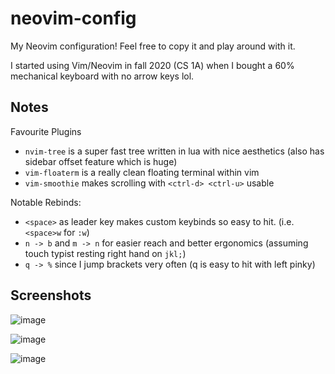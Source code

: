 ﻿# neovim-config

My Neovim configuration! Feel free to copy it and play around with it.

I started using Vim/Neovim in fall 2020 (CS 1A) when I bought a 60% mechanical keyboard with no arrow keys lol.

## Notes
Favourite Plugins
- `nvim-tree` is a super fast tree written in lua with nice aesthetics (also has sidebar offset feature which is huge)
- `vim-floaterm` is a really clean floating terminal within vim
- `vim-smoothie` makes scrolling with `<ctrl-d> <ctrl-u>` usable

Notable Rebinds:
- `<space>` as leader key makes custom keybinds so easy to hit. (i.e. `<space>w` for `:w`) 
- `n -> b` and `m -> n` for easier reach and better ergonomics (assuming touch typist resting right hand on `jkl;`)
- `q -> %` since I jump brackets very often (q is easy to hit with left pinky)

## Screenshots
![image](https://user-images.githubusercontent.com/20462187/125180847-01392680-e1cd-11eb-974c-a570e989c612.png)

![image](https://user-images.githubusercontent.com/20462187/125180890-5412de00-e1cd-11eb-94ac-643d5bd17c3d.png)

![image](https://user-images.githubusercontent.com/20462187/125180900-6db42580-e1cd-11eb-88f2-1050d9d4d82c.png)



